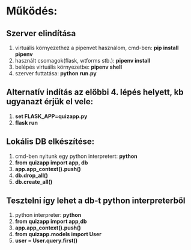# Működés:

## Szerver elindítása

1. virtuális környezethez a pipenvet használom, cmd-ben: **pip install pipenv**
2. használt csomagok(flask, wtforms stb.): **pipenv install**
3. belépés virtuális környezetbe: **pipenv shell**
4. szerver futtatása: **python run.py**

## Alternatív indítás az előbbi 4. lépés helyett, kb ugyanazt érjük el vele:

1. **set FLASK_APP=quizapp.py**
2. **flask run**

## Lokális DB elkészítése:

1. cmd-ben nyitunk egy python interpretert: **python**
2. **from quizapp import app, db**
3. **app.app_context().push()**
4. **db.drop_all()**
5. **db.create_all()**

## Tesztelni így lehet a db-t python interpreterből
1. python interpreter: **python**
2. **from quizapp import app,db**
3. **app.app_context().push()**
4. **from quizapp.models import User**
5. **user = User.query.first()**
